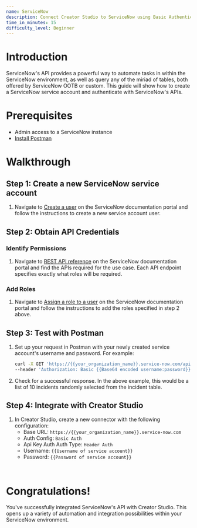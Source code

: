 ```yaml
---
name: ServiceNow
description: Connect Creator Studio to ServiceNow using Basic Authentication
time_in_minutes: 15
difficulty_level: Beginner
---
```


# **Introduction**

ServiceNow's API provides a powerful way to automate tasks in within the ServiceNow environment, as well as query any of the miriad of tables, both offered by ServiceNow OOTB or custom. This guide will show how to create a ServiceNow service account and authenticate with ServiceNow's APIs.

# **Prerequisites**

- Admin access to a ServiceNow instance
- [Install Postman](https://www.postman.com/downloads/)

# **Walkthrough**

## **Step 1: Create a new ServiceNow service account**

1. Navigate to [Create a user](https://docs.servicenow.com/bundle/washingtondc-platform-administration/page/administer/users-and-groups/task/t_CreateAUser.html) on the ServiceNow documentation portal and follow the instructions to create a new service account user.
    
## **Step 2: Obtain API Credentials**

### Identify Permissions

1. Navigate to [REST API reference](https://docs.servicenow.com/bundle/vancouver-api-reference/page/build/applications/concept/api-rest.html) on the ServiceNow documentation portal and find the APIs required for the use case. Each API endpoint specifies exactly what roles will be required.

### **Add Roles**

1. Navigate to [Assign a role to a user](https://docs.servicenow.com/bundle/washingtondc-platform-administration/page/administer/users-and-groups/task/t_AssignARoleToAUser.html) on the ServiceNow documentation portal and follow the instructions to add the roles specified in step 2 above.

## **Step 3: Test with Postman**

1. Set up your request in Postman with your newly created service account's username and password. For example:
    
    ```bash
    curl -X GET 'https://{{your_organization_name}}.service-now.com/api/now/table/incident?sysparm_limit=10' \
    --header 'Authorization: Basic {{Base64 encoded username:password}}'
    ```
    
2. Check for a successful response. In the above example, this would be a list of 10 incidents randomly selected from the incident table.
    

## **Step 4: Integrate with Creator Studio**

1. In Creator Studio, create a new connector with the following configuration:
    - Base URL: `https://{{your_organization_name}}.service-now.com`
    - Auth Config: `Basic Auth`
    - Api Key Auth Auth Type: `Header Auth`
    - Username: `{{Username of service account}}`
    - Password: `{{Password of service account}}`
        ```
    

# **Congratulations!**

You've successfully integrated ServiceNow's API with Creator Studio. This opens up a variety of automation and integration possibilities within your ServiceNow environment.
